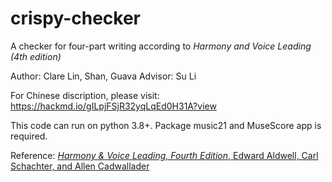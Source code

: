 # crispy-checker

A checker for four-part writing according to *Harmony and Voice Leading (4th edition)*

Author: Clare Lin, Shan, Guava
Advisor: Su Li

For Chinese discription, please visit: https://hackmd.io/gILpjFSjR32yqLqEd0H31A?view

This code can run on python 3.8+. Package music21 and MuseScore app is required.


Reference: [*Harmony & Voice Leading, Fourth Edition*, Edward Aldwell, Carl Schachter, and Allen Cadwallader](https://www.amazon.com/Harmony-Voice-Leading-Edward-Aldwell/dp/0495189758)
